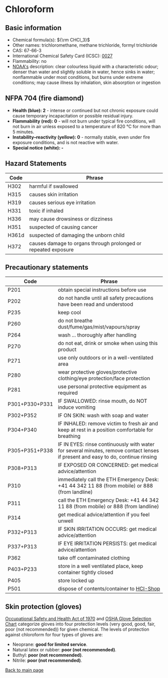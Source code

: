 # Chloroform

## Basic information

- Chemical formula(s): ${\rm CHCl_3}$
- Other names: trichloromethane, methane trichloride, formyl trichloride
- CAS: 67-66-3
- International Chemical Safety Card (ICSC): [0027](https://inchem.org/documents/icsc/icsc/eics0027.htm)
- Flammability: no
- [NOAA's](https://cameochemicals.noaa.gov/chemical/2893) description: clear colourless liquid with a characteristic odour; denser than water and slightly soluble in water, hence sinks in water; nonflammable under most conditions, but burns under extreme conditions; may cause illness by inhalation, skin absorption or ingestion

## NFPA 704 (fire diamond)

- **Health (blue): 2** - intense or continued but not chronic exposure could cause temporary incapacitation or possible residual injury.
- **Flammability (red): 0** - will not burn under typical fire conditions, will not burn in air unless exposed to a temperature of 820 °C for more than 5 minutes.
- **Instability–reactivity (yellow): 0** - normally stable, even under fire exposure conditions, and is not reactive with water.
- **Special notice (white): -**

## Hazard Statements

| Code  | Phrase                                                         |
| ----- | -------------------------------------------------------------- |
| H302  | harmful if swallowed                                           |
| H315  | causes skin irritation                                         |
| H319  | causes serious eye irritation                                  |
| H331  | toxic if inhaled                                               |
| H336  | may cause drowsiness or dizziness                              |
| H351  | suspected of causing cancer                                    |
| H361d | suspected of damaging the unborn child                         |
| H372  | causes damage to organs through prolonged or repeated exposure |

## Precautionary statements

| Code           | Phrase                                                                                                                           |
| -------------- | -------------------------------------------------------------------------------------------------------------------------------- |
| P201           | obtain special instructions before use                                                                                           |
| P202           | do not handle until all safety precautions have been read and understood                                                         |
| P235           | keep cool                                                                                                                        |
| P260           | do not breathe dust/fume/gas/mist/vapours/spray                                                                                  |
| P264           | wash ... thoroughly after handling                                                                                               |
| P270           | do not eat, drink or smoke when using this product                                                                               |
| P271           | use only outdoors or in a well-ventilated area                                                                                   |
| P280           | wear protective gloves/protective clothing/eye protection/face protection                                                        |
| P281           | use personal protective equipment as required                                                                                    |
| P301+P330+P331 | IF SWALLOWED: rinse mouth, do NOT induce vomiting                                                                                |
| P302+P352      | IF ON SKIN: wash with soap and water                                                                                             |
| P304+P340      | IF INHALED: remove victim to fresh air and keep at rest in a position comfortable for breathing                                  |
| P305+P351+P338 | IF IN EYES: rinse continuously with water for several minutes, remove contact lenses if present and easy to do, continue rinsing |
| P308+P313      | IF EXPOSED OR CONCERNED: get medical advice/attention                                                                            |
| P310           | immediately call the ETH Emergency Desk: +41 44 342 11 88 (from mobile) or 888 (from landline)                                   |
| P311           | call the ETH Emergency Desk: +41 44 342 11 88 (from mobile) or 888 (from landline)                                               |
| P314           | get medical advice/attention if you feel unwell                                                                                  |
| P332+P313      | IF SKIN IRRITATION OCCURS: get medical advice/attention                                                                          |
| P337+P313      | IF EYE IRRITATION PERSISTS: get medical advice/attention                                                                         |
| P362           | take off contaminated clothing                                                                                                   |
| P403+P233      | store in a well ventilated place, keep container tightly closed                                                                  |
| P405           | store locked up                                                                                                                  |
| P501           | dispose of contents/container to [HCI-Shop](https://hci-shop.ethz.ch/en/)                                                        |

## Skin protection (gloves)

[Occupational Safety and Health Act of 1970](https://www.osha.gov/sites/default/files/publications/osha3151.pdf) and [OSHA Glove Selection Chart](https://safety.fsu.edu/safety_manual/OSHA%20Glove%20Selection%20Chart.pdf) categorize gloves into four protection levels (very good, good, fair, poor (not recommended)) for given chemical. The levels of protection against chloroform for four types of gloves are:

- Neoprane: **good for limited service**.
- Natural latex or rubber: **poor (not recommended)**.
- Buthyl: **poor (not recommended)**.
- Nitrile: **poor (not recommended)**.

[Back to main page](https://github.com/Global-Health-Engineering/wet-lab-chemicals)
